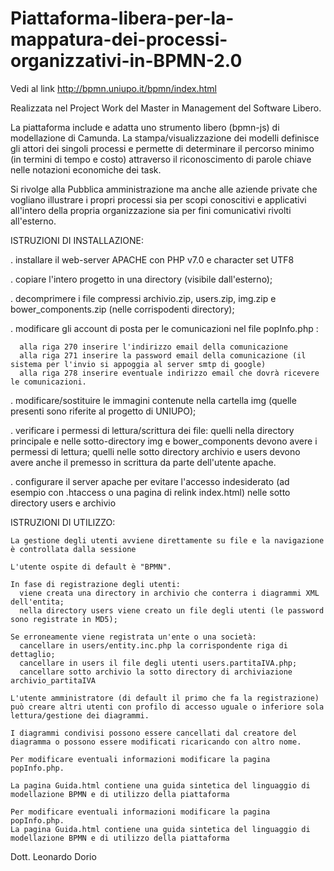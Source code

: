 # Piattaforma-libera-per-la-mappatura-dei-processi-organizzativi-in-BPMN-2.0

Vedi al link http://bpmn.uniupo.it/bpmn/index.html

Realizzata nel Project Work del Master in Management del Software Libero.

La piattaforma include e adatta uno strumento libero (bpmn-js) di modellazione di Camunda. La stampa/visualizzazione dei modelli definisce gli attori dei singoli processi e permette di determinare il percorso minimo (in termini di tempo e costo) attraverso il riconoscimento di parole chiave nelle notazioni economiche dei task. 

Si rivolge alla Pubblica amministrazione ma anche alle aziende private che vogliano illustrare i propri processi sia per scopi conoscitivi e applicativi all'intero della propria organizzazione sia per fini comunicativi rivolti all'esterno.

ISTRUZIONI DI INSTALLAZIONE:

  . installare il web-server APACHE con PHP v7.0 e character set UTF8
  
  . copiare l'intero progetto in una directory (visibile dall'esterno);
  
  . decomprimere i file compressi archivio.zip, users.zip, img.zip e bower_components.zip (nelle corrispodenti directory);
  
  . modificare gli account di posta per le comunicazioni nel file popInfo.php :
  
      alla riga 270 inserire l'indirizzo email della comunicazione
      alla riga 271 inserire la password email della comunicazione (il sistema per l'invio si appoggia al server smtp di google)
      alla riga 278 inserire eventuale indirizzo email che dovrà ricevere le comunicazioni.
	  
  . modificare/sostituire le immagini contenute nella cartella img (quelle presenti sono riferite al progetto di UNIUPO);
  
  . verificare i permessi di lettura/scrittura dei file: 
      quelli nella directory principale e nelle sotto-directory img e bower_components devono avere i permessi di lettura;
      quelli nelle sotto directory archivio e users devono avere anche il premesso in scrittura da parte dell'utente apache.
      
  . configurare il server apache per evitare l'accesso indesiderato (ad esempio con .htaccess o una pagina di relink index.html)    nelle sotto directory users e archivio
  
  ISTRUZIONI DI UTILIZZO:
  
    La gestione degli utenti avviene direttamente su file e la navigazione è controllata dalla sessione 
	
    L'utente ospite di default è "BPMN".
	
    In fase di registrazione degli utenti: 
      viene creata una directory in archivio che conterra i diagrammi XML dell'entita;
      nella directory users viene creato un file degli utenti (le password sono registrate in MD5);
	  
    Se erroneamente viene registrata un'ente o una società: 
      cancellare in users/entity.inc.php la corrispondente riga di dettaglio;
      cancellare in users il file degli utenti users.partitaIVA.php;
      cancellare sotto archivio la sotto directory di archiviazione archivio_partitaIVA
	  
    L'utente amministratore (di default il primo che fa la registrazione) può creare altri utenti con profilo di accesso uguale o inferiore sola lettura/gestione dei diagrammi.
	
    I diagrammi condivisi possono essere cancellati dal creatore del diagramma o possono essere modificati ricaricando con altro nome.
	
    Per modificare eventuali informazioni modificare la pagina popInfo.php.
	
    La pagina Guida.html contiene una guida sintetica del linguaggio di modellazione BPMN e di utilizzo della piattaforma

    Per modificare eventuali informazioni modificare la pagina popInfo.php.
    La pagina Guida.html contiene una guida sintetica del linguaggio di modellazione BPMN e di utilizzo della piattaforma
    
    
  
Dott. Leonardo Dorio 
